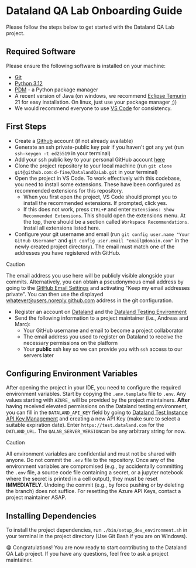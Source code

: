 # Dataland QA Lab Onboarding Guide

Please follow the steps below to get started with the Dataland QA Lab project.

## Required Software
Please ensure the following software is installed on your machine:
* [Git](https://git-scm.com/downloads)
* [Python 3.12](https://www.python.org/downloads/)
* [PDM](https://pdm-project.org/en/latest/#installation) - a Python package manager
* A recent version of Java (on windows, we recommend [Eclipse Temurin](https://adoptium.net/de/temurin/releases/) 21 for easy installation. On linux, just use your package manager ;))
* We would recommend everyone to use [VS Code](https://code.visualstudio.com/download) for consistency.

## First Steps
* Create a [Github](https://github.com) account (if not already available)
* Generate an ssh private-public key pair if you haven't got any yet (run `ssh-keygen -t ed25519` in your terminal)
* Add your ssh public key to your personal GitHub account [here](https://github.com/settings/keys)
* Clone the project repository to your local machine (run `git clone git@github.com:d-fine/DatalandQaLab.git` in your terminal)
* Open the project in VS Code. To work effectively with this codebase, you need to install some extensions. These have been configured as recommended extensions for this repository.
  * When you first open the project, VS Code should prompt you to install the recommended extensions. If prompted, click yes.
  * If this does not work, press `CTRL+P` and enter `Extensions: Show Recommended Extensions`. This should open the extensions menu. At the top, there should be a section called `Workspace Recommendations`. Install all extensions listed here.
* Configure your git username and email (run `git config user.name "Your GitHub Username"` and `git config user.email "email@domain.com"` in the newly created project directory). The email must match one of the addresses you have registered with GitHub.
> [!CAUTION]
> The email address you use here will be publicly visible alongside your commits. Alternatively, you can obtain a pseudonymous email address by going to the [GitHub Email Settings](https://github.com/settings/emails) and activating "Keep my email addresses private".
> You can then use the displayed whatever@users.noreply.github.com address in the git configuration.
* Register an account on [Dataland](https://dataland.com/) and the [Dataland Testing Environment](https://test.dataland.com/)
* Send the following information to a project maintainer (i.e., Andreas and Marc):
  * Your GitHub username and email to become a project collaborator
  * The email address you used to register on Dataland to receive the necessary permissions on the platform
  * Your **public** ssh key so we can provide you with `ssh` access to our servers later

## Configuring Environment Variables
After opening the project in your IDE, you need to configure the required environment variables. Start by copying the `.env.template` file to `.env`.
Any values starting with `AZURE_` will be provided by the project maintainers. 
**After** having received elevated permissions on the Dataland testing environment, you can fill in the `DATALAND_API_KEY` field by going to [Dataland Test Instance API Key Management](https://test.dataland.com/api-key) and creating a new API Key (make sure to select a suitable expiration date).
Enter `https://test.dataland.com` for the `DATLAND_URL`. The `QALAB_SERVER_VERSION`can be any arbitrary string for now.

> [!CAUTION]
> All environment variables are confidential and must not be shared with anyone. Do not commit the `.env` file to the repository.
> Once any of the environment variables are compromised (e.g., by accidentally committing the `.env` file, a source code file containing a secret, or a jupyter notebook where the secret is printed in a cell output), they must be reset **IMMEDIATELY**. Undoing the commit (e.g., by force pushing or by deleting the branch) does not suffice. For resetting the Azure API Keys, contact a project maintainer ASAP.

## Installing Dependencies
To install the project dependencies, run `./bin/setup_dev_environment.sh` in your terminal in the project directory (Use Git Bash if you are on Windows).

:grin: Congratulations! You are now ready to start contributing to the Dataland QA Lab project. If you have any questions, feel free to ask a project maintainer.
